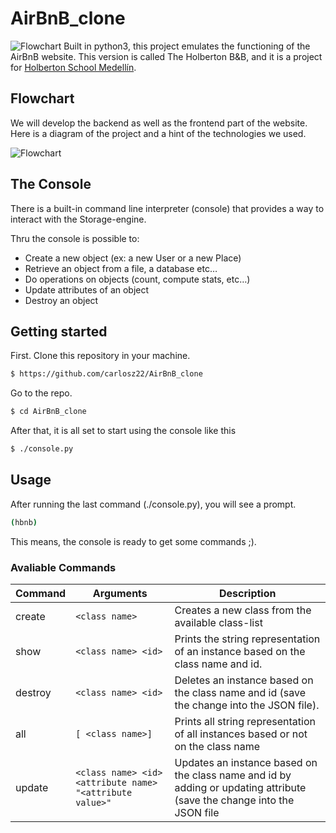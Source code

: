 # AirBnB_clone 
![Flowchart](https://imgur.com/f3jNG9A)
 Built in python3, this project emulates the functioning of the AirBnB website.
 This version is called The Holberton B&B, and it is a project for [Holberton School Medellín](https://www.holbertonschool.com/co/campus_life/medellin).
 
## Flowchart
We will develop the backend as well as the frontend part of the website. Here is a diagram of the project and a hint of the technologies we used.
 
 ![Flowchart](https://imgur.com/pssw8HX)
 
 ## The Console
 There is a built-in command line interpreter (console) that provides a way to interact with the Storage-engine.
 
 Thru the console is possible to: 
* Create a new object (ex: a new User or a new Place)
* Retrieve an object from a file, a database etc…
* Do operations on objects (count, compute stats, etc…)
* Update attributes of an object
* Destroy an object

## Getting started

First. Clone this repository in your machine.
```sh
$ https://github.com/carlosz22/AirBnB_clone
```
Go to the repo.

```sh
$ cd AirBnB_clone
```
After that, it is all set to start using the console like this

```sh
$ ./console.py
```

## Usage

After running the last command (./console.py), you will see a prompt.

```sh
(hbnb) 
```

This means, the console is ready to get some commands ;).

### Avaliable Commands
| Command | Arguments | Description |
| ------ | ------ | ------ |
| create | `<class name>` | Creates a new class from the available class-list ||
| show | `<class name> <id>` | Prints the string representation of an instance based on the class name and id. |
| destroy | `<class name> <id>` | Deletes an instance based on the class name and id (save the change into the JSON file). |
| all | `[ <class name>]` | Prints all string representation of all instances based or not on the class name |
| update | `<class name> <id> <attribute name> "<attribute value>"`  | Updates an instance based on the class name and id by adding or updating attribute (save the change into the JSON file |
